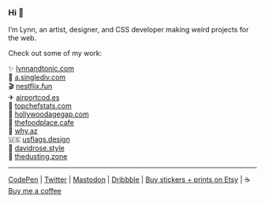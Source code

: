 ### Hi 👋

I’m Lynn, an artist, designer, and CSS developer making weird projects for the web.

Check out some of my work:

✨ [lynnandtonic.com](https://lynnandtonic.com) <br>
🎨 [a.singlediv.com](https://a.singlediv.com) <br>
🎬 [nestflix.fun](https://nestflix.fun) <br>
✈ [airportcod.es](https://airportcod.es) <br>
🔪 [topchefstats.com](https://topchefstats.com) <br>
🎥 [hollywoodagegap.com](https://hollywoodagegap.com) <br>
🍤 [thefoodplace.cafe](https://thefoodplace.cafe) <br>
🌵 [why.az](https://why.az) <br>
🇺🇸 [usflags.design](https://usflags.design) <br>
👕 [davidrose.style](https://davidrose.style) <br>
🧹 [thedusting.zone](https://thedusting.zone)

----

[CodePen](https://codepen.io/lynnandtonic) | [Twitter](https://twitter.com/lynnandtonic) | [Mastodon](https://front-end.social/@lynnandtonic) | [Dribbble](https://dribbble.com/lynnandtonic) | [Buy stickers + prints on Etsy](https://www.etsy.com/shop/lynnandtonic) | ☕ [Buy me a coffee](https://www.buymeacoffee.com/lynnandtonic)

